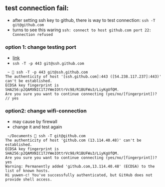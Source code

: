 ## test connection fail: 
- after setting ssh key to github, there is way to test connection:
`ssh -T git@github.com`
- turns to see this waring
`ssh: connect to host github.com port 22: Connection refused`

### option 1: change testing port
- [link](https://askubuntu.com/questions/610940/ssh-connect-to-host-github-com-port-22-connection-refused)
- `ssh -T -p 443 git@ssh.github.com`
```
 ~  ssh -T -p 443 git@ssh.github.com
The authenticity of host '[ssh.github.com]:443 ([54.238.117.237]:443)' can't be established.
ECDSA key fingerprint is SHA256:p2QAMXNIC1TJYWeIOttrVc98/R1BUFWu3/LiyKgUfQM.
Are you sure you want to continue connecting (yes/no/[fingerprint])?
// yes
```

### option2: change wifi-connection
- may cause by firewall 
- change it and test again
```
 ~/Documents  ssh -T git@github.com           
The authenticity of host 'github.com (13.114.40.48)' can't be established.
ECDSA key fingerprint is SHA256:p2QAMXNIC1TJYWeIOttrVc98/R1BUFWu3/LiyKgUfQM.
Are you sure you want to continue connecting (yes/no/[fingerprint])? yes
Warning: Permanently added 'github.com,13.114.40.48' (ECDSA) to the list of known hosts.
Hi yuwen-c! You've successfully authenticated, but GitHub does not provide shell access.
```




